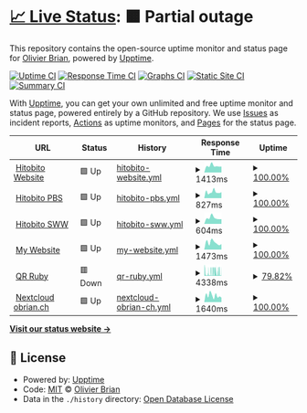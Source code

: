 # [📈 Live Status](https://olibrian.github.io/hitobito_upptime): <!--live status--> **🟧 Partial outage**

This repository contains the open-source uptime monitor and status page for [Olivier Brian](https://olibrian.github.io/hitobito_upptime), powered by [Upptime](https://github.com/upptime/upptime).

[![Uptime CI](https://github.com/olibrian/hitobito_upptime/workflows/Uptime%20CI/badge.svg)](https://github.com/olibrian/hitobito_upptime/actions?query=workflow%3A%22Uptime+CI%22)
[![Response Time CI](https://github.com/olibrian/hitobito_upptime/workflows/Response%20Time%20CI/badge.svg)](https://github.com/olibrian/hitobito_upptime/actions?query=workflow%3A%22Response+Time+CI%22)
[![Graphs CI](https://github.com/olibrian/hitobito_upptime/workflows/Graphs%20CI/badge.svg)](https://github.com/olibrian/hitobito_upptime/actions?query=workflow%3A%22Graphs+CI%22)
[![Static Site CI](https://github.com/olibrian/hitobito_upptime/workflows/Static%20Site%20CI/badge.svg)](https://github.com/olibrian/hitobito_upptime/actions?query=workflow%3A%22Static+Site+CI%22)
[![Summary CI](https://github.com/olibrian/hitobito_upptime/workflows/Summary%20CI/badge.svg)](https://github.com/olibrian/hitobito_upptime/actions?query=workflow%3A%22Summary+CI%22)

With [Upptime](https://upptime.js.org), you can get your own unlimited and free uptime monitor and status page, powered entirely by a GitHub repository. We use [Issues](https://github.com/olibrian/hitobito_upptime/issues) as incident reports, [Actions](https://github.com/olibrian/hitobito_upptime/actions) as uptime monitors, and [Pages](https://olibrian.github.io/hitobito_upptime) for the status page.

<!--start: status pages-->
<!-- This summary is generated by Upptime (https://github.com/upptime/upptime) -->
<!-- Do not edit this manually, your changes will be overwritten -->
<!-- prettier-ignore -->
| URL | Status | History | Response Time | Uptime |
| --- | ------ | ------- | ------------- | ------ |
| <img alt="" src="https://icons.duckduckgo.com/ip3/www.hitobito.ch.ico" height="13"> [Hitobito Website](https://www.hitobito.ch) | 🟩 Up | [hitobito-website.yml](https://github.com/olibrian/obrian_uptime/commits/HEAD/history/hitobito-website.yml) | <details><summary><img alt="Response time graph" src="./graphs/hitobito-website/response-time-week.png" height="20"> 1413ms</summary><br><a href="https://olibrian.github.io/obrian_uptime/history/hitobito-website"><img alt="Response time 1526" src="https://img.shields.io/endpoint?url=https%3A%2F%2Fraw.githubusercontent.com%2Folibrian%2Fobrian_uptime%2FHEAD%2Fapi%2Fhitobito-website%2Fresponse-time.json"></a><br><a href="https://olibrian.github.io/obrian_uptime/history/hitobito-website"><img alt="24-hour response time 1271" src="https://img.shields.io/endpoint?url=https%3A%2F%2Fraw.githubusercontent.com%2Folibrian%2Fobrian_uptime%2FHEAD%2Fapi%2Fhitobito-website%2Fresponse-time-day.json"></a><br><a href="https://olibrian.github.io/obrian_uptime/history/hitobito-website"><img alt="7-day response time 1413" src="https://img.shields.io/endpoint?url=https%3A%2F%2Fraw.githubusercontent.com%2Folibrian%2Fobrian_uptime%2FHEAD%2Fapi%2Fhitobito-website%2Fresponse-time-week.json"></a><br><a href="https://olibrian.github.io/obrian_uptime/history/hitobito-website"><img alt="30-day response time 1805" src="https://img.shields.io/endpoint?url=https%3A%2F%2Fraw.githubusercontent.com%2Folibrian%2Fobrian_uptime%2FHEAD%2Fapi%2Fhitobito-website%2Fresponse-time-month.json"></a><br><a href="https://olibrian.github.io/obrian_uptime/history/hitobito-website"><img alt="1-year response time 1540" src="https://img.shields.io/endpoint?url=https%3A%2F%2Fraw.githubusercontent.com%2Folibrian%2Fobrian_uptime%2FHEAD%2Fapi%2Fhitobito-website%2Fresponse-time-year.json"></a></details> | <details><summary><a href="https://olibrian.github.io/obrian_uptime/history/hitobito-website">100.00%</a></summary><a href="https://olibrian.github.io/obrian_uptime/history/hitobito-website"><img alt="All-time uptime 99.99%" src="https://img.shields.io/endpoint?url=https%3A%2F%2Fraw.githubusercontent.com%2Folibrian%2Fobrian_uptime%2FHEAD%2Fapi%2Fhitobito-website%2Fuptime.json"></a><br><a href="https://olibrian.github.io/obrian_uptime/history/hitobito-website"><img alt="24-hour uptime 100.00%" src="https://img.shields.io/endpoint?url=https%3A%2F%2Fraw.githubusercontent.com%2Folibrian%2Fobrian_uptime%2FHEAD%2Fapi%2Fhitobito-website%2Fuptime-day.json"></a><br><a href="https://olibrian.github.io/obrian_uptime/history/hitobito-website"><img alt="7-day uptime 100.00%" src="https://img.shields.io/endpoint?url=https%3A%2F%2Fraw.githubusercontent.com%2Folibrian%2Fobrian_uptime%2FHEAD%2Fapi%2Fhitobito-website%2Fuptime-week.json"></a><br><a href="https://olibrian.github.io/obrian_uptime/history/hitobito-website"><img alt="30-day uptime 99.80%" src="https://img.shields.io/endpoint?url=https%3A%2F%2Fraw.githubusercontent.com%2Folibrian%2Fobrian_uptime%2FHEAD%2Fapi%2Fhitobito-website%2Fuptime-month.json"></a><br><a href="https://olibrian.github.io/obrian_uptime/history/hitobito-website"><img alt="1-year uptime 99.98%" src="https://img.shields.io/endpoint?url=https%3A%2F%2Fraw.githubusercontent.com%2Folibrian%2Fobrian_uptime%2FHEAD%2Fapi%2Fhitobito-website%2Fuptime-year.json"></a></details>
| <img alt="" src="https://icons.duckduckgo.com/ip3/db.scout.ch.ico" height="13"> [Hitobito PBS](https://db.scout.ch) | 🟩 Up | [hitobito-pbs.yml](https://github.com/olibrian/obrian_uptime/commits/HEAD/history/hitobito-pbs.yml) | <details><summary><img alt="Response time graph" src="./graphs/hitobito-pbs/response-time-week.png" height="20"> 827ms</summary><br><a href="https://olibrian.github.io/obrian_uptime/history/hitobito-pbs"><img alt="Response time 1128" src="https://img.shields.io/endpoint?url=https%3A%2F%2Fraw.githubusercontent.com%2Folibrian%2Fobrian_uptime%2FHEAD%2Fapi%2Fhitobito-pbs%2Fresponse-time.json"></a><br><a href="https://olibrian.github.io/obrian_uptime/history/hitobito-pbs"><img alt="24-hour response time 821" src="https://img.shields.io/endpoint?url=https%3A%2F%2Fraw.githubusercontent.com%2Folibrian%2Fobrian_uptime%2FHEAD%2Fapi%2Fhitobito-pbs%2Fresponse-time-day.json"></a><br><a href="https://olibrian.github.io/obrian_uptime/history/hitobito-pbs"><img alt="7-day response time 827" src="https://img.shields.io/endpoint?url=https%3A%2F%2Fraw.githubusercontent.com%2Folibrian%2Fobrian_uptime%2FHEAD%2Fapi%2Fhitobito-pbs%2Fresponse-time-week.json"></a><br><a href="https://olibrian.github.io/obrian_uptime/history/hitobito-pbs"><img alt="30-day response time 875" src="https://img.shields.io/endpoint?url=https%3A%2F%2Fraw.githubusercontent.com%2Folibrian%2Fobrian_uptime%2FHEAD%2Fapi%2Fhitobito-pbs%2Fresponse-time-month.json"></a><br><a href="https://olibrian.github.io/obrian_uptime/history/hitobito-pbs"><img alt="1-year response time 985" src="https://img.shields.io/endpoint?url=https%3A%2F%2Fraw.githubusercontent.com%2Folibrian%2Fobrian_uptime%2FHEAD%2Fapi%2Fhitobito-pbs%2Fresponse-time-year.json"></a></details> | <details><summary><a href="https://olibrian.github.io/obrian_uptime/history/hitobito-pbs">100.00%</a></summary><a href="https://olibrian.github.io/obrian_uptime/history/hitobito-pbs"><img alt="All-time uptime 99.93%" src="https://img.shields.io/endpoint?url=https%3A%2F%2Fraw.githubusercontent.com%2Folibrian%2Fobrian_uptime%2FHEAD%2Fapi%2Fhitobito-pbs%2Fuptime.json"></a><br><a href="https://olibrian.github.io/obrian_uptime/history/hitobito-pbs"><img alt="24-hour uptime 100.00%" src="https://img.shields.io/endpoint?url=https%3A%2F%2Fraw.githubusercontent.com%2Folibrian%2Fobrian_uptime%2FHEAD%2Fapi%2Fhitobito-pbs%2Fuptime-day.json"></a><br><a href="https://olibrian.github.io/obrian_uptime/history/hitobito-pbs"><img alt="7-day uptime 100.00%" src="https://img.shields.io/endpoint?url=https%3A%2F%2Fraw.githubusercontent.com%2Folibrian%2Fobrian_uptime%2FHEAD%2Fapi%2Fhitobito-pbs%2Fuptime-week.json"></a><br><a href="https://olibrian.github.io/obrian_uptime/history/hitobito-pbs"><img alt="30-day uptime 99.92%" src="https://img.shields.io/endpoint?url=https%3A%2F%2Fraw.githubusercontent.com%2Folibrian%2Fobrian_uptime%2FHEAD%2Fapi%2Fhitobito-pbs%2Fuptime-month.json"></a><br><a href="https://olibrian.github.io/obrian_uptime/history/hitobito-pbs"><img alt="1-year uptime 99.94%" src="https://img.shields.io/endpoint?url=https%3A%2F%2Fraw.githubusercontent.com%2Folibrian%2Fobrian_uptime%2FHEAD%2Fapi%2Fhitobito-pbs%2Fuptime-year.json"></a></details>
| <img alt="" src="https://icons.duckduckgo.com/ip3/rando-community.ch.ico" height="13"> [Hitobito SWW](https://rando-community.ch/) | 🟩 Up | [hitobito-sww.yml](https://github.com/olibrian/obrian_uptime/commits/HEAD/history/hitobito-sww.yml) | <details><summary><img alt="Response time graph" src="./graphs/hitobito-sww/response-time-week.png" height="20"> 604ms</summary><br><a href="https://olibrian.github.io/obrian_uptime/history/hitobito-sww"><img alt="Response time 1062" src="https://img.shields.io/endpoint?url=https%3A%2F%2Fraw.githubusercontent.com%2Folibrian%2Fobrian_uptime%2FHEAD%2Fapi%2Fhitobito-sww%2Fresponse-time.json"></a><br><a href="https://olibrian.github.io/obrian_uptime/history/hitobito-sww"><img alt="24-hour response time 477" src="https://img.shields.io/endpoint?url=https%3A%2F%2Fraw.githubusercontent.com%2Folibrian%2Fobrian_uptime%2FHEAD%2Fapi%2Fhitobito-sww%2Fresponse-time-day.json"></a><br><a href="https://olibrian.github.io/obrian_uptime/history/hitobito-sww"><img alt="7-day response time 604" src="https://img.shields.io/endpoint?url=https%3A%2F%2Fraw.githubusercontent.com%2Folibrian%2Fobrian_uptime%2FHEAD%2Fapi%2Fhitobito-sww%2Fresponse-time-week.json"></a><br><a href="https://olibrian.github.io/obrian_uptime/history/hitobito-sww"><img alt="30-day response time 678" src="https://img.shields.io/endpoint?url=https%3A%2F%2Fraw.githubusercontent.com%2Folibrian%2Fobrian_uptime%2FHEAD%2Fapi%2Fhitobito-sww%2Fresponse-time-month.json"></a><br><a href="https://olibrian.github.io/obrian_uptime/history/hitobito-sww"><img alt="1-year response time 754" src="https://img.shields.io/endpoint?url=https%3A%2F%2Fraw.githubusercontent.com%2Folibrian%2Fobrian_uptime%2FHEAD%2Fapi%2Fhitobito-sww%2Fresponse-time-year.json"></a></details> | <details><summary><a href="https://olibrian.github.io/obrian_uptime/history/hitobito-sww">100.00%</a></summary><a href="https://olibrian.github.io/obrian_uptime/history/hitobito-sww"><img alt="All-time uptime 99.96%" src="https://img.shields.io/endpoint?url=https%3A%2F%2Fraw.githubusercontent.com%2Folibrian%2Fobrian_uptime%2FHEAD%2Fapi%2Fhitobito-sww%2Fuptime.json"></a><br><a href="https://olibrian.github.io/obrian_uptime/history/hitobito-sww"><img alt="24-hour uptime 100.00%" src="https://img.shields.io/endpoint?url=https%3A%2F%2Fraw.githubusercontent.com%2Folibrian%2Fobrian_uptime%2FHEAD%2Fapi%2Fhitobito-sww%2Fuptime-day.json"></a><br><a href="https://olibrian.github.io/obrian_uptime/history/hitobito-sww"><img alt="7-day uptime 100.00%" src="https://img.shields.io/endpoint?url=https%3A%2F%2Fraw.githubusercontent.com%2Folibrian%2Fobrian_uptime%2FHEAD%2Fapi%2Fhitobito-sww%2Fuptime-week.json"></a><br><a href="https://olibrian.github.io/obrian_uptime/history/hitobito-sww"><img alt="30-day uptime 100.00%" src="https://img.shields.io/endpoint?url=https%3A%2F%2Fraw.githubusercontent.com%2Folibrian%2Fobrian_uptime%2FHEAD%2Fapi%2Fhitobito-sww%2Fuptime-month.json"></a><br><a href="https://olibrian.github.io/obrian_uptime/history/hitobito-sww"><img alt="1-year uptime 99.98%" src="https://img.shields.io/endpoint?url=https%3A%2F%2Fraw.githubusercontent.com%2Folibrian%2Fobrian_uptime%2FHEAD%2Fapi%2Fhitobito-sww%2Fuptime-year.json"></a></details>
| <img alt="" src="https://icons.duckduckgo.com/ip3/obrian.ch.ico" height="13"> [My Website](http://obrian.ch/) | 🟩 Up | [my-website.yml](https://github.com/olibrian/obrian_uptime/commits/HEAD/history/my-website.yml) | <details><summary><img alt="Response time graph" src="./graphs/my-website/response-time-week.png" height="20"> 1473ms</summary><br><a href="https://olibrian.github.io/obrian_uptime/history/my-website"><img alt="Response time 1585" src="https://img.shields.io/endpoint?url=https%3A%2F%2Fraw.githubusercontent.com%2Folibrian%2Fobrian_uptime%2FHEAD%2Fapi%2Fmy-website%2Fresponse-time.json"></a><br><a href="https://olibrian.github.io/obrian_uptime/history/my-website"><img alt="24-hour response time 1155" src="https://img.shields.io/endpoint?url=https%3A%2F%2Fraw.githubusercontent.com%2Folibrian%2Fobrian_uptime%2FHEAD%2Fapi%2Fmy-website%2Fresponse-time-day.json"></a><br><a href="https://olibrian.github.io/obrian_uptime/history/my-website"><img alt="7-day response time 1473" src="https://img.shields.io/endpoint?url=https%3A%2F%2Fraw.githubusercontent.com%2Folibrian%2Fobrian_uptime%2FHEAD%2Fapi%2Fmy-website%2Fresponse-time-week.json"></a><br><a href="https://olibrian.github.io/obrian_uptime/history/my-website"><img alt="30-day response time 1720" src="https://img.shields.io/endpoint?url=https%3A%2F%2Fraw.githubusercontent.com%2Folibrian%2Fobrian_uptime%2FHEAD%2Fapi%2Fmy-website%2Fresponse-time-month.json"></a><br><a href="https://olibrian.github.io/obrian_uptime/history/my-website"><img alt="1-year response time 1750" src="https://img.shields.io/endpoint?url=https%3A%2F%2Fraw.githubusercontent.com%2Folibrian%2Fobrian_uptime%2FHEAD%2Fapi%2Fmy-website%2Fresponse-time-year.json"></a></details> | <details><summary><a href="https://olibrian.github.io/obrian_uptime/history/my-website">100.00%</a></summary><a href="https://olibrian.github.io/obrian_uptime/history/my-website"><img alt="All-time uptime 99.49%" src="https://img.shields.io/endpoint?url=https%3A%2F%2Fraw.githubusercontent.com%2Folibrian%2Fobrian_uptime%2FHEAD%2Fapi%2Fmy-website%2Fuptime.json"></a><br><a href="https://olibrian.github.io/obrian_uptime/history/my-website"><img alt="24-hour uptime 100.00%" src="https://img.shields.io/endpoint?url=https%3A%2F%2Fraw.githubusercontent.com%2Folibrian%2Fobrian_uptime%2FHEAD%2Fapi%2Fmy-website%2Fuptime-day.json"></a><br><a href="https://olibrian.github.io/obrian_uptime/history/my-website"><img alt="7-day uptime 100.00%" src="https://img.shields.io/endpoint?url=https%3A%2F%2Fraw.githubusercontent.com%2Folibrian%2Fobrian_uptime%2FHEAD%2Fapi%2Fmy-website%2Fuptime-week.json"></a><br><a href="https://olibrian.github.io/obrian_uptime/history/my-website"><img alt="30-day uptime 99.94%" src="https://img.shields.io/endpoint?url=https%3A%2F%2Fraw.githubusercontent.com%2Folibrian%2Fobrian_uptime%2FHEAD%2Fapi%2Fmy-website%2Fuptime-month.json"></a><br><a href="https://olibrian.github.io/obrian_uptime/history/my-website"><img alt="1-year uptime 99.91%" src="https://img.shields.io/endpoint?url=https%3A%2F%2Fraw.githubusercontent.com%2Folibrian%2Fobrian_uptime%2FHEAD%2Fapi%2Fmy-website%2Fuptime-year.json"></a></details>
| <img alt="" src="https://icons.duckduckgo.com/ip3/qrruby.onrender.com.ico" height="13"> [QR Ruby](https://qrruby.onrender.com/) | 🟥 Down | [qr-ruby.yml](https://github.com/olibrian/obrian_uptime/commits/HEAD/history/qr-ruby.yml) | <details><summary><img alt="Response time graph" src="./graphs/qr-ruby/response-time-week.png" height="20"> 4338ms</summary><br><a href="https://olibrian.github.io/obrian_uptime/history/qr-ruby"><img alt="Response time 2547" src="https://img.shields.io/endpoint?url=https%3A%2F%2Fraw.githubusercontent.com%2Folibrian%2Fobrian_uptime%2FHEAD%2Fapi%2Fqr-ruby%2Fresponse-time.json"></a><br><a href="https://olibrian.github.io/obrian_uptime/history/qr-ruby"><img alt="24-hour response time 3946" src="https://img.shields.io/endpoint?url=https%3A%2F%2Fraw.githubusercontent.com%2Folibrian%2Fobrian_uptime%2FHEAD%2Fapi%2Fqr-ruby%2Fresponse-time-day.json"></a><br><a href="https://olibrian.github.io/obrian_uptime/history/qr-ruby"><img alt="7-day response time 4338" src="https://img.shields.io/endpoint?url=https%3A%2F%2Fraw.githubusercontent.com%2Folibrian%2Fobrian_uptime%2FHEAD%2Fapi%2Fqr-ruby%2Fresponse-time-week.json"></a><br><a href="https://olibrian.github.io/obrian_uptime/history/qr-ruby"><img alt="30-day response time 3552" src="https://img.shields.io/endpoint?url=https%3A%2F%2Fraw.githubusercontent.com%2Folibrian%2Fobrian_uptime%2FHEAD%2Fapi%2Fqr-ruby%2Fresponse-time-month.json"></a><br><a href="https://olibrian.github.io/obrian_uptime/history/qr-ruby"><img alt="1-year response time 2547" src="https://img.shields.io/endpoint?url=https%3A%2F%2Fraw.githubusercontent.com%2Folibrian%2Fobrian_uptime%2FHEAD%2Fapi%2Fqr-ruby%2Fresponse-time-year.json"></a></details> | <details><summary><a href="https://olibrian.github.io/obrian_uptime/history/qr-ruby">79.82%</a></summary><a href="https://olibrian.github.io/obrian_uptime/history/qr-ruby"><img alt="All-time uptime 99.09%" src="https://img.shields.io/endpoint?url=https%3A%2F%2Fraw.githubusercontent.com%2Folibrian%2Fobrian_uptime%2FHEAD%2Fapi%2Fqr-ruby%2Fuptime.json"></a><br><a href="https://olibrian.github.io/obrian_uptime/history/qr-ruby"><img alt="24-hour uptime 87.74%" src="https://img.shields.io/endpoint?url=https%3A%2F%2Fraw.githubusercontent.com%2Folibrian%2Fobrian_uptime%2FHEAD%2Fapi%2Fqr-ruby%2Fuptime-day.json"></a><br><a href="https://olibrian.github.io/obrian_uptime/history/qr-ruby"><img alt="7-day uptime 79.82%" src="https://img.shields.io/endpoint?url=https%3A%2F%2Fraw.githubusercontent.com%2Folibrian%2Fobrian_uptime%2FHEAD%2Fapi%2Fqr-ruby%2Fuptime-week.json"></a><br><a href="https://olibrian.github.io/obrian_uptime/history/qr-ruby"><img alt="30-day uptime 90.85%" src="https://img.shields.io/endpoint?url=https%3A%2F%2Fraw.githubusercontent.com%2Folibrian%2Fobrian_uptime%2FHEAD%2Fapi%2Fqr-ruby%2Fuptime-month.json"></a><br><a href="https://olibrian.github.io/obrian_uptime/history/qr-ruby"><img alt="1-year uptime 99.09%" src="https://img.shields.io/endpoint?url=https%3A%2F%2Fraw.githubusercontent.com%2Folibrian%2Fobrian_uptime%2FHEAD%2Fapi%2Fqr-ruby%2Fuptime-year.json"></a></details>
| <img alt="" src="https://icons.duckduckgo.com/ip3/cloud.obrian.ch.ico" height="13"> [Nextcloud obrian.ch](https://cloud.obrian.ch/) | 🟩 Up | [nextcloud-obrian-ch.yml](https://github.com/olibrian/obrian_uptime/commits/HEAD/history/nextcloud-obrian-ch.yml) | <details><summary><img alt="Response time graph" src="./graphs/nextcloud-obrian-ch/response-time-week.png" height="20"> 1640ms</summary><br><a href="https://olibrian.github.io/obrian_uptime/history/nextcloud-obrian-ch"><img alt="Response time 1658" src="https://img.shields.io/endpoint?url=https%3A%2F%2Fraw.githubusercontent.com%2Folibrian%2Fobrian_uptime%2FHEAD%2Fapi%2Fnextcloud-obrian-ch%2Fresponse-time.json"></a><br><a href="https://olibrian.github.io/obrian_uptime/history/nextcloud-obrian-ch"><img alt="24-hour response time 1139" src="https://img.shields.io/endpoint?url=https%3A%2F%2Fraw.githubusercontent.com%2Folibrian%2Fobrian_uptime%2FHEAD%2Fapi%2Fnextcloud-obrian-ch%2Fresponse-time-day.json"></a><br><a href="https://olibrian.github.io/obrian_uptime/history/nextcloud-obrian-ch"><img alt="7-day response time 1640" src="https://img.shields.io/endpoint?url=https%3A%2F%2Fraw.githubusercontent.com%2Folibrian%2Fobrian_uptime%2FHEAD%2Fapi%2Fnextcloud-obrian-ch%2Fresponse-time-week.json"></a><br><a href="https://olibrian.github.io/obrian_uptime/history/nextcloud-obrian-ch"><img alt="30-day response time 1695" src="https://img.shields.io/endpoint?url=https%3A%2F%2Fraw.githubusercontent.com%2Folibrian%2Fobrian_uptime%2FHEAD%2Fapi%2Fnextcloud-obrian-ch%2Fresponse-time-month.json"></a><br><a href="https://olibrian.github.io/obrian_uptime/history/nextcloud-obrian-ch"><img alt="1-year response time 1658" src="https://img.shields.io/endpoint?url=https%3A%2F%2Fraw.githubusercontent.com%2Folibrian%2Fobrian_uptime%2FHEAD%2Fapi%2Fnextcloud-obrian-ch%2Fresponse-time-year.json"></a></details> | <details><summary><a href="https://olibrian.github.io/obrian_uptime/history/nextcloud-obrian-ch">100.00%</a></summary><a href="https://olibrian.github.io/obrian_uptime/history/nextcloud-obrian-ch"><img alt="All-time uptime 99.93%" src="https://img.shields.io/endpoint?url=https%3A%2F%2Fraw.githubusercontent.com%2Folibrian%2Fobrian_uptime%2FHEAD%2Fapi%2Fnextcloud-obrian-ch%2Fuptime.json"></a><br><a href="https://olibrian.github.io/obrian_uptime/history/nextcloud-obrian-ch"><img alt="24-hour uptime 100.00%" src="https://img.shields.io/endpoint?url=https%3A%2F%2Fraw.githubusercontent.com%2Folibrian%2Fobrian_uptime%2FHEAD%2Fapi%2Fnextcloud-obrian-ch%2Fuptime-day.json"></a><br><a href="https://olibrian.github.io/obrian_uptime/history/nextcloud-obrian-ch"><img alt="7-day uptime 100.00%" src="https://img.shields.io/endpoint?url=https%3A%2F%2Fraw.githubusercontent.com%2Folibrian%2Fobrian_uptime%2FHEAD%2Fapi%2Fnextcloud-obrian-ch%2Fuptime-week.json"></a><br><a href="https://olibrian.github.io/obrian_uptime/history/nextcloud-obrian-ch"><img alt="30-day uptime 99.94%" src="https://img.shields.io/endpoint?url=https%3A%2F%2Fraw.githubusercontent.com%2Folibrian%2Fobrian_uptime%2FHEAD%2Fapi%2Fnextcloud-obrian-ch%2Fuptime-month.json"></a><br><a href="https://olibrian.github.io/obrian_uptime/history/nextcloud-obrian-ch"><img alt="1-year uptime 99.93%" src="https://img.shields.io/endpoint?url=https%3A%2F%2Fraw.githubusercontent.com%2Folibrian%2Fobrian_uptime%2FHEAD%2Fapi%2Fnextcloud-obrian-ch%2Fuptime-year.json"></a></details>

<!--end: status pages-->

[**Visit our status website →**](https://olibrian.github.io/hitobito_uptime)

## 📄 License

- Powered by: [Upptime](https://github.com/upptime/upptime)
- Code: [MIT](./LICENSE) © [Olivier Brian](https://olibrian.github.io/hitobito_upptime)
- Data in the `./history` directory: [Open Database License](https://opendatacommons.org/licenses/odbl/1-0/)
